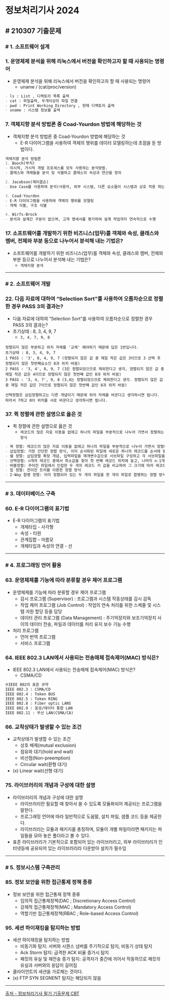 # 정보처리기사 2024

## # 210307 기출문제

### # 1. 소프트웨어 설계

### 1. 운영체제 분석을 위해 리눅스에서 버전을 확인하고자 할 때 사용되는 명령어

- 운영체제 분석을 위해 리눅스에서 버전을 확인하고자 할 때 사용되는 명령어
  - uname / (cat/proc/version)

```markdown
- ls : List , 디렉토리 목록 출력
- cat : 파일출력, 두개이상의 파일 연결
- pwd : Print Working Directory , 현재 디렉토리 출력
- uname : 시스템 정보를 출력
```

### 7. 객체지향 분석 방법론 중 Coad-Yourdon 방법에 해당하는 것

- 객체지향 분석 방법론 중 Coad-Yourdon 방법에 해당하는 것
  - E-R 다이어그램을 사용하여 객체의 행위를 데이터 모델링하는데 초점을 둔 방법이다.

```markdown
객체지향 분석 방법론
1. Booch(부치)
- 미시적, 거시적 개발 프로세스를 모두 사용하는 분석방법.
- 클래스와 객체들을 분석 및 식별하고 클래스의 속성과 연산을 정의

2. Jacobson(제이콥슨)
- Use Case를 사용하여 분석(사용자, 외부 시스템, 다른 요소들이 시스템과 상호 작용 하는 방법을 기술)

3. Coad-Yourdon
- E-R 다이어그램을 사용하여 객체의 행위를 모델링
- 객체 식별, 구조 식별

4. Wirfs-Brock
- 분석과 설계간 구분이 없으며, 고객 명세서를 평가하여 설계 작업까지 연속적으로 수행
```

### 17. 소프트웨어를 개발하기 위한 비즈니스(업무)를 객체와 속성, 클래스와 멤버, 전체와 부분 등으로 나누어서 분석해 내는 기법은?

- 소프트웨어를 개발하기 위한 비즈니스(업무)를 객체와 속성, 클래스와 멤버, 전체와 부분 등으로 나누어서 분석해 내는 기법은?
  - `객체지향 분석`

---

### # 2. 소프트웨어 개발

### 22. 다음 자료에 대하여 “Selection Sort”를 사용하여 오름차순으로 정렬한 경우 PASS 3의 결과는?

- 다음 자료에 대하여 “Selection Sort”를 사용하여 오름차순으로 정렬한 경우 PASS 3의 결과는?
- 초기상태 : 8, 3, 4, 9, 7
  - `3, 4, 7, 9, 8`

```
정렬되지 않은 부분하고 위치 자체를 '교체' 해야하기 때문에 답은 1번입니다.
초기상태 : 8, 3, 4, 9, 7
1 PASS : '3', 8, 4, 9, 7 (정렬되지 않은 값 중 제일 작은 값은 3이므로 3 선택 후 정렬되지 않은 첫번째요소인 8과 위치 바꿈)
2 PASS : '3, 4', 8, 9, 7 (3은 정렬되었으므로 제외한다고 생각, 정렬되지 않은 값 중 제일 작은 값은 4이므로 정렬되지 않은 첫번째 값인 8과 위치 바꿈)
3 PASS : '3, 4, 7', 9, 8 (3,4는 정렬되었으므로 제외한다고 생각. 정렬되지 않은 값 중 제일 작은 값은 7이므로 정렬되지 않은 첫번째 값인 8과 위치 바꿈)

선택정렬은 삽입정렬하고는 다른 개념이기 때문에 위치 자체를 바꾼다고 생각하시면 됩니다. 따라서 7하고 8이 위치를 서로 바꾼다고 생각하시면 됩니다.
```

### 37. 퀵 정렬에 관한 설명으로 옳은 것

- 퀵 정렬에 관한 설명으로 옳은 것
  - `레코드의 많은 자료 이동을 없애고 하나의 파일을 부분적으로 나누어 가면서 정렬하는 방식`

```markdown
- 퀵 정렬: 레코드의 많은 자료 이동을 없애고 하나의 파일을 부분적으로 나누어 가면서 정렬하는 방식
- 삽입정렬: 가장 간단한 정렬 방식, 이미 순서화된 파일에 새로운 하나의 레코드를 순서에 맞게 삽입시켜 정렬
- 쉘 정렬: 삽입정렬 확장 개념, 입력파일을 매개변수값으로 서브파일 구성하고 각 서브파일을 삽입정렬 방식으로 순서 배열하는 과정을 반복하는 정렬
- 선택정렬: n개의 레코드 중에서 최소값을 찾아 첫 번째 레코드 위치에 놓고, 나머지 n-1개 중에서 다시 최소값을 찾아 두 번째 레코드 위치에 놓는 방식을 반복하는 정렬
- 버블정렬: 주어진 파일에서 인접한 두 개의 레코드 키 값을 비교하여 그 크기에 따라 레코드 위치를 서로 교환하는 정렬 방식
- 힙 정렬: 전이진 트리를 이용한 정렬 방식
- 2-Way 합병 정렬: 이미 정렬되어 있는 두 개의 파일을 한 개의 파일로 합병하는 정렬 방식
```

---

### # 3. 데이터베이스 구축

### 60. E-R 다이어그램의 표기법

- E-R 다이어그램의 표기법
  - 개체타입 - 사각형
  - 속성 - 타원
  - 관계집합 - 마름모
  - 개체타입과 속성의 연결 - 선

---

### # 4. 프로그래밍 언어 활용

### 63. 운영체제를 기능에 따라 분류할 경우 제어 프로그램

- 운영체제를 기능에 따라 분류할 경우 제어 프로그램
  - 감시 프로그램 (Supervisor) : 프로그램과 시스템 작동상태를 감시 감독
  - 작업 제어 프로그램 (Job Control) : 작업의 연속 처리를 위한 스케줄 및 시스템 자원 할당 등을 담당
  - 데이터 관리 프로그램 (Data Management) ​: 주기억장치와 보조기억장치 사이의 데이터 전송, 파일과 데이터를 처리 유지 보수 기능 수행
- 처리 프로그램
  - 언어 번역 프로그램
  - 서비스 프로그램

### 64. IEEE 802.3 LAN에서 사용되는 전송매체 접속제어(MAC) 방식은?

- IEEE 802.3 LAN에서 사용되는 전송매체 접속제어(MAC) 방식은?
  - CSMA/CD

```markdown
※IEEE 802의 표준 규약
IEEE 802.3 : CSMA/CD
IEEE 802.4 : Token BUS
IEEE 802.5 : Token RING
IEEE 802.8 : Fiber optic LANS
IEEE 802.9 : 음성/데이터 통합 LAN
IEEE 802.11 : 무선 LAN(CSMA/CA)
```

### 66. 교착상태가 발생할 수 있는 조건

- 교착상태가 발생할 수 있는 조건
  - 상호 배제(mutual exclusion)
  - 점유와 대기(hold and wait)
  - 비선점(Non-preemption)
  - Circular wait(환형 대기)
- (x) Linear wait(선형 대기)

### 75. 라이브러리의 개념과 구성에 대한 설명

- 라이브러리의 개념과 구성에 대한 설명
  - 라이브러리란 필요할 때 찾아서 쓸 수 있도록 모듈화되어 제공되는 프로그램을 말한다.
  - 프로그래밍 언어에 따라 일반적으로 도움말, 설치 파일, 샘플 코드 등을 제공한다.
  - 라이브러리는 모듈과 패키지를 총칭하며, 모듈이 개별 파일이라면 패키지는 파일들을 모아 놓은 폴더라고 볼 수 있다.
- 표준 라이브러리가 기본적으로 포함되어 있는 라이브러리고, 외부 라이브러리가 인터넷등에 공유되어 있는 라이브러리라 다운받아 설치가 필수임

---

### # 5. 정보시스템 구축관리

### 85. 정보 보안을 위한 접근통제 정책 종류

- 정보 보안을 위한 접근통제 정책 종류
  - 임의적 접근통제정책(DAC ; Discretionary Access Control)
  - 강제적 접근통제정책(MAC ; Mandatory Access Control)
  - 역할기반 접근통제정책(RBAC ; Role-based Access Control)

### 95. 세션 하이재킹을 탐지하는 방법

- 세션 하이재킹을 탐지하는 방법
  - 비동기화 탐지: 서버와 시퀀스 넘버를 주기적으로 탐지, 비동기 상태 탐지
  - Ack Storm 탐지: 급격한 ACK 비율 증가시 탐지
  - 패킷의 유실 및 재전송 증가 탐지: 공격자가 중간에 끼어서 작동하므로 패킷의 유실과 서버와의 응답이 길어짐
- 클라이언트의 세션을 가로채는 것이다.
- (x) FTP SYN SEGNENT 탐지는 해당되지 않음

---

[출처 - 정보처리기사 필기 기출문제 CBT](https://www.comcbt.com/cbt/index2.php?hack_number=29)
